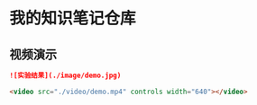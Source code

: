 # 我的知识笔记仓库

## 	视频演示

```markdown
![实验结果](./image/demo.jpg)

<video src="./video/demo.mp4" controls width="640"></video>
```

